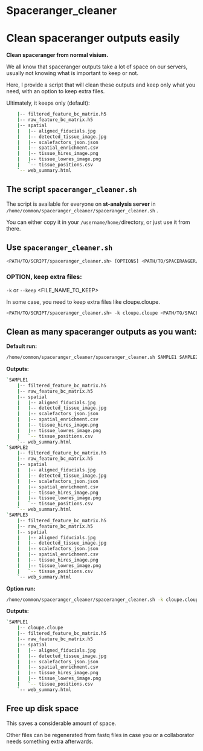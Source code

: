 # Spaceranger_cleaner

# Clean spaceranger outputs easily

**Clean spaceranger from normal visium.**

We all know that spaceranger outputs take a lot of space on our servers, usually not knowing what is important to keep or not.

Here, I provide a script that will clean these outputs and keep only what you need, with an option to keep extra files.

Ultimately, it keeps only (default):

```bash
    |-- filtered_feature_bc_matrix.h5
    |-- raw_feature_bc_matrix.h5
    |-- spatial
    |   |-- aligned_fiducials.jpg
    |   |-- detected_tissue_image.jpg
    |   |-- scalefactors_json.json
    |   |-- spatial_enrichment.csv
    |   |-- tissue_hires_image.png
    |   |-- tissue_lowres_image.png
    |   `-- tissue_positions.csv
    `-- web_summary.html
```

## The script `spaceranger_cleaner.sh`

The script is available for everyone on **st-analysis server** in `/home/common/spaceranger_cleaner/spaceranger_cleaner.sh` .

You can either copy it in your `/username/home/`directory, or just use it from there.

## Use `spaceranger_cleaner.sh`

```bash
<PATH/TO/SCRIPT/spaceranger_cleaner.sh> [OPTIONS] <PATH/TO/SPACERANGER/OUTPUTS/TO/CLEAN>
```

### OPTION, keep extra files:

`-k` or `--keep` <FILE_NAME_TO_KEEP>

In some case, you need to keep extra files like cloupe.cloupe.

```bash
<PATH/TO/SCRIPT/spaceranger_cleaner.sh> -k cloupe.cloupe <PATH/TO/SPACERANGER/OUTPUTS/TO/CLEAN>
```

## Clean as many spaceranger outputs as you want:

**Default run:**

```bash
/home/common/spaceranger_cleaner/spaceranger_cleaner.sh SAMPLE1 SAMPLE2 SAMPLE3
```

**Outputs:**

```bash
`SAMPLE1
    |-- filtered_feature_bc_matrix.h5
    |-- raw_feature_bc_matrix.h5
    |-- spatial
    |   |-- aligned_fiducials.jpg
    |   |-- detected_tissue_image.jpg
    |   |-- scalefactors_json.json
    |   |-- spatial_enrichment.csv
    |   |-- tissue_hires_image.png
    |   |-- tissue_lowres_image.png
    |   `-- tissue_positions.csv
    `-- web_summary.html
`SAMPLE2
    |-- filtered_feature_bc_matrix.h5
    |-- raw_feature_bc_matrix.h5
    |-- spatial
    |   |-- aligned_fiducials.jpg
    |   |-- detected_tissue_image.jpg
    |   |-- scalefactors_json.json
    |   |-- spatial_enrichment.csv
    |   |-- tissue_hires_image.png
    |   |-- tissue_lowres_image.png
    |   `-- tissue_positions.csv
    `-- web_summary.html
`SAMPLE3
    |-- filtered_feature_bc_matrix.h5
    |-- raw_feature_bc_matrix.h5
    |-- spatial
    |   |-- aligned_fiducials.jpg
    |   |-- detected_tissue_image.jpg
    |   |-- scalefactors_json.json
    |   |-- spatial_enrichment.csv
    |   |-- tissue_hires_image.png
    |   |-- tissue_lowres_image.png
    |   `-- tissue_positions.csv
    `-- web_summary.html
```

**Option run:**

```bash
/home/common/spaceranger_cleaner/spaceranger_cleaner.sh -k cloupe.cloupe SAMPLE1
```

**Outputs:**

```bash
`SAMPLE1
    |-- cloupe.cloupe
    |-- filtered_feature_bc_matrix.h5
    |-- raw_feature_bc_matrix.h5
    |-- spatial
    |   |-- aligned_fiducials.jpg
    |   |-- detected_tissue_image.jpg
    |   |-- scalefactors_json.json
    |   |-- spatial_enrichment.csv
    |   |-- tissue_hires_image.png
    |   |-- tissue_lowres_image.png
    |   `-- tissue_positions.csv
    `-- web_summary.html
```

## Free up disk space

This saves a considerable amount of space.

Other files can be regenerated from fastq files in case you or a collaborator needs something extra afterwards.
